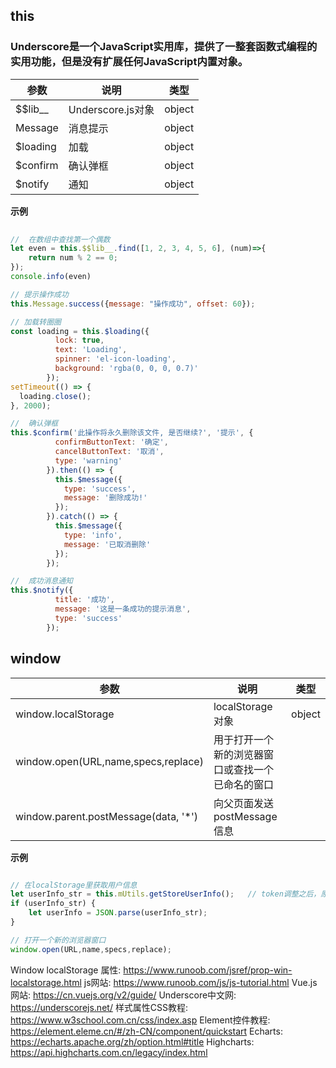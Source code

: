 

## this

### Underscore是一个JavaScript实用库，提供了一整套函数式编程的实用功能，但是没有扩展任何JavaScript内置对象。
 
| 参数    | 说明      | 类型 |
| ------- |---------|-----|
|  $$lib__  |  Underscore.js对象  |  object  |
|  Message  |  消息提示  |  object  |
|  $loading  |  加载  |  object  |
|  $confirm  |  确认弹框  |  object  |
|  $notify  |  通知  |  object  |
 
 
**示例**
```javascript
 
//  在数组中查找第一个偶数 
let even = this.$$lib__.find([1, 2, 3, 4, 5, 6], (num)=>{ 
    return num % 2 == 0; 
});
console.info(even)

// 提示操作成功
this.Message.success({message: "操作成功", offset: 60});

// 加载转圈圈
const loading = this.$loading({
          lock: true,
          text: 'Loading',
          spinner: 'el-icon-loading',
          background: 'rgba(0, 0, 0, 0.7)'
        });
setTimeout(() => {
  loading.close();
}, 2000);

//  确认弹框
this.$confirm('此操作将永久删除该文件, 是否继续?', '提示', {
          confirmButtonText: '确定',
          cancelButtonText: '取消',
          type: 'warning'
        }).then(() => {
          this.$message({
            type: 'success',
            message: '删除成功!'
          });
        }).catch(() => {
          this.$message({
            type: 'info',
            message: '已取消删除'
          });          
        });

//  成功消息通知
this.$notify({
          title: '成功',
          message: '这是一条成功的提示消息',
          type: 'success'
        });

```

##   window 
 
| 参数    | 说明      | 类型 |
| ------- |---------|-----|
|  window.localStorage  |  localStorage对象  |  object  |
|  window.open(URL,name,specs,replace)  |  用于打开一个新的浏览器窗口或查找一个已命名的窗口  |    |
|  window.parent.postMessage(data, '*')  |  向父页面发送postMessage信息  |    |

**示例**
```javascript

// 在localStorage里获取用户信息
let userInfo_str = this.mUtils.getStoreUserInfo();   // token调整之后，原来的方法已不适用window.localStorage.getItem("xxx")
if (userInfo_str) {
    let userInfo = JSON.parse(userInfo_str);
}  

// 打开一个新的浏览器窗口 
window.open(URL,name,specs,replace);

```

Window localStorage 属性: <https://www.runoob.com/jsref/prop-win-localstorage.html>
js网站: <https://www.runoob.com/js/js-tutorial.html>
Vue.js网站: <https://cn.vuejs.org/v2/guide/>
Underscore中文网: <https://underscorejs.net/>
样式属性CSS教程: <https://www.w3school.com.cn/css/index.asp>
Element控件教程: <https://element.eleme.cn/#/zh-CN/component/quickstart>
Echarts: <https://echarts.apache.org/zh/option.html#title>
Highcharts: <https://api.highcharts.com.cn/legacy/index.html>
 

